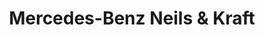 ---
title: "Mercedes-Benz Neils & Kraft"
url: /giessen/mercedes-benz-neils-und-kraft/
shop: Autohaus
---